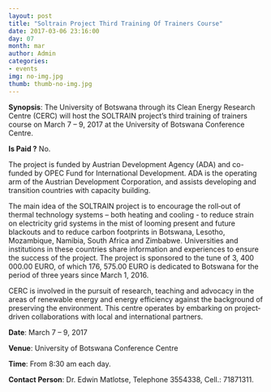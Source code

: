 ```yaml
---
layout: post
title: "Soltrain Project Third Training Of Trainers Course"
date: 2017-03-06 23:16:00
day: 07
month: mar
author: Admin
categories:
- events
img: no-img.jpg
thumb: thumb-no-img.jpg
---
```


**Synopsis**: The University of Botswana through its Clean Energy Research Centre (CERC) will host the SOLTRAIN project’s third training of trainers course on March 7 – 9, 2017 at the University of Botswana Conference Centre. <!--more-->


**Is Paid ?** No.

The project is funded by Austrian Development Agency (ADA) and co-funded by OPEC Fund for International Development. ADA is the operating arm of the Austrian Development Corporation, and assists developing and transition countries with capacity building.
 
The main idea of the SOLTRAIN project is to encourage the roll‐out of thermal technology systems – both heating and cooling - to reduce strain on electricity grid systems in the mist of looming present and future blackouts and to reduce carbon footprints in Botswana, Lesotho, Mozambique, Namibia, South Africa and Zimbabwe. Universities and institutions in these countries share information and experiences to ensure the success of the project. The project is sponsored to the tune of 3, 400 000.00 EURO, of which 176, 575.00 EURO is dedicated to Botswana for the period of three years since March 1, 2016.
 
CERC is involved in the pursuit of research, teaching and advocacy in the areas of renewable energy and energy efficiency against the background of preserving the environment. This centre operates by embarking on project‐driven collaborations with local and international partners.
 
**Date**: March 7 – 9, 2017
 
**Venue**: University of Botswana Conference Centre
 
**Time**: From 8:30 am each day.
 
**Contact Person**: Dr. Edwin Matlotse, Telephone 3554338, Cell.: 71871311.